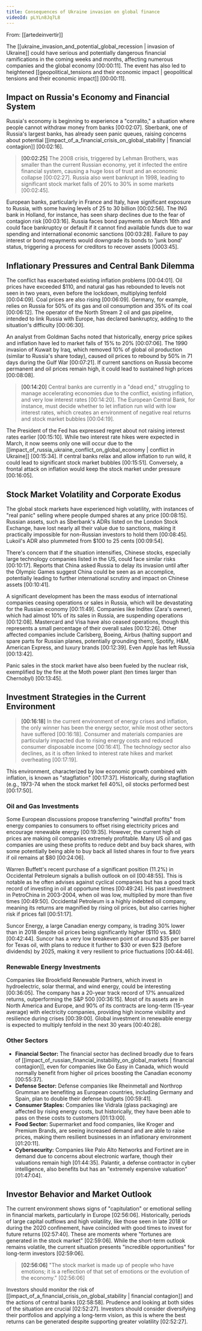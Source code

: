 ```yaml
---
title: Consequences of Ukraine invasion on global finance
videoId: pLYLn8Jq7L8
---
```


From: [[artedeinvertir]] <br/> 

The [[ukraine_invasion_and_potential_global_recession | invasion of Ukraine]] could have serious and potentially dangerous financial ramifications in the coming weeks and months, affecting numerous companies and the global economy [00:00:11]. The event has also led to heightened [[geopolitical_tensions and their economic impact | geopolitical tensions and their economic impact]] [00:00:11].

## Impact on Russia's Economy and Financial System

Russia's economy is beginning to experience a "corralito," a situation where people cannot withdraw money from banks [00:02:07]. Sberbank, one of Russia's largest banks, has already seen panic queues, raising concerns about potential [[impact_of_a_financial_crisis_on_global_stability | financial contagion]] [00:02:16].

> <a class="yt-timestamp" data-t="00:02:25">[00:02:25]</a> The 2008 crisis, triggered by Lehman Brothers, was smaller than the current Russian economy, yet it infected the entire financial system, causing a huge loss of trust and an economic collapse [00:02:27]. Russia also went bankrupt in 1998, leading to significant stock market falls of 20% to 30% in some markets [00:02:45].

European banks, particularly in France and Italy, have significant exposure to Russia, with some having levels of 25 to 30 billion [00:02:56]. The ING bank in Holland, for instance, has seen sharp declines due to the fear of contagion risk [00:03:16]. Russia faces bond payments on March 16th and could face bankruptcy or default if it cannot find available funds due to war spending and international economic sanctions [00:03:28]. Failure to pay interest or bond repayments would downgrade its bonds to 'junk bond' status, triggering a process for creditors to recover assets [0003:45].

## Inflationary Pressures and Central Bank Dilemma

The conflict has exacerbated existing inflation problems [00:04:01]. Oil prices have exceeded $110, and natural gas has rebounded to levels not seen in two years, even before the lockdown, multiplying tenfold [00:04:09]. Coal prices are also rising [00:06:09]. Germany, for example, relies on Russia for 50% of its gas and oil consumption and 35% of its coal [00:06:12]. The operator of the North Stream 2 oil and gas pipeline, intended to link Russia with Europe, has declared bankruptcy, adding to the situation's difficulty [00:06:30].

An analyst from Goldman Sachs noted that historically, energy price spikes and inflation have led to market falls of 15% to 20% [00:07:06]. The 1990 invasion of Kuwait by Iraq, which removed 10% of global oil production (similar to Russia's share today), caused oil prices to rebound by 50% in 71 days during the Gulf War [00:07:21]. If current sanctions on Russia become permanent and oil prices remain high, it could lead to sustained high prices [00:08:08].

> <a class="yt-timestamp" data-t="00:14:20">[00:14:20]</a> Central banks are currently in a "dead end," struggling to manage accelerating economies due to the conflict, existing inflation, and very low interest rates [00:14:20]. The European Central Bank, for instance, must decide whether to let inflation run wild with low interest rates, which creates an environment of negative real returns and stock market bubbles [00:04:19].

The President of the Fed has expressed regret about not raising interest rates earlier [00:15:10]. While two interest rate hikes were expected in March, it now seems only one will occur due to the [[impact_of_russia_ukraine_conflict_on_global_economy | conflict in Ukraine]] [00:15:34]. If central banks relax and allow inflation to run wild, it could lead to significant stock market bubbles [00:15:51]. Conversely, a frontal attack on inflation would keep the stock market under pressure [00:16:05].

## Stock Market Volatility and Corporate Exodus

The global stock markets have experienced high volatility, with instances of "real panic" selling where people dumped shares at any price [00:08:15]. Russian assets, such as Sberbank's ADRs listed on the London Stock Exchange, have lost nearly all their value due to sanctions, making it practically impossible for non-Russian investors to hold them [00:08:45]. Lukoil's ADR also plummeted from $100 to 25 cents [00:09:54].

There's concern that if the situation intensifies, Chinese stocks, especially large technology companies listed in the US, could face similar risks [00:10:17]. Reports that China asked Russia to delay its invasion until after the Olympic Games suggest China could be seen as an accomplice, potentially leading to further international scrutiny and impact on Chinese assets [00:10:41].

A significant development has been the mass exodus of international companies ceasing operations or sales in Russia, which will be devastating for the Russian economy [00:11:49]. Companies like Inditex (Zara's owner), which had almost 10% of its sales in Russia, are suspending operations [00:12:08]. Mastercard and Visa have also ceased operations, though this represents a small percentage of their overall sales [00:12:26]. Other affected companies include Carlsberg, Boeing, Airbus (halting support and spare parts for Russian planes, potentially grounding them), Spotify, H&M, American Express, and luxury brands [00:12:39]. Even Apple has left Russia [00:13:42].

Panic sales in the stock market have also been fueled by the nuclear risk, exemplified by the fire at the Moth power plant (ten times larger than Chernobyl) [00:13:45].

## Investment Strategies in the Current Environment

> <a class="yt-timestamp" data-t="00:16:18">[00:16:18]</a> In the current environment of energy crises and inflation, the only winner has been the energy sector, while most other sectors have suffered [00:16:18]. Consumer and materials companies are particularly impacted due to rising energy costs and reduced consumer disposable income [00:16:41]. The technology sector also declines, as it is often linked to interest rate hikes and market overheating [00:17:19].

This environment, characterized by low economic growth combined with inflation, is known as "stagflation" [00:17:37]. Historically, during stagflation (e.g., 1973-74 when the stock market fell 40%), oil stocks performed best [00:17:50].

### Oil and Gas Investments

Some European discussions propose transferring "windfall profits" from energy companies to consumers to offset rising electricity prices and encourage renewable energy [00:19:35]. However, the current high oil prices are making oil companies extremely profitable. Many US oil and gas companies are using these profits to reduce debt and buy back shares, with some potentially being able to buy back all listed shares in four to five years if oil remains at $80 [00:24:06].

Warren Buffett's recent purchase of a significant position (11.2%) in Occidental Petroleum signals a bullish outlook on oil [00:48:55]. This is notable as he often advises against cyclical companies but has a good track record of investing in oil at opportune times [00:49:24]. His past investment in PetroChina in 2003-2004, when oil was low, multiplied by more than five times [00:49:50]. Occidental Petroleum is a highly indebted oil company, meaning its returns are magnified by rising oil prices, but also carries higher risk if prices fall [00:51:17].

Suncor Energy, a large Canadian energy company, is trading 30% lower than in 2018 despite oil prices being significantly higher ($110 vs. $80) [00:42:44]. Suncor has a very low breakeven point of around $35 per barrel for Texas oil, with plans to reduce it further to $30 or even $23 (before dividends) by 2025, making it very resilient to price fluctuations [00:44:46].

### Renewable Energy Investments

Companies like Brookfield Renewable Partners, which invest in hydroelectric, solar thermal, and wind energy, could be interesting [00:36:05]. The company has a 20-year track record of 17% annualized returns, outperforming the S&P 500 [00:36:15]. Most of its assets are in North America and Europe, and 90% of its contracts are long-term (15-year average) with electricity companies, providing high income visibility and resilience during crises [00:39:00]. Global investment in renewable energy is expected to multiply tenfold in the next 30 years [00:40:28].

### Other Sectors

*   **Financial Sector:** The financial sector has declined broadly due to fears of [[impact_of_russian_financial_instability_on_global_markets | financial contagion]], even for companies like Go Easy in Canada, which would normally benefit from higher oil prices boosting the Canadian economy [00:55:37].
*   **Defense Sector:** Defense companies like Rheinmetall and Northrop Grumman are benefiting as European countries, including Germany and Spain, plan to double their defense budgets [00:59:41].
*   **Consumer Staples:** Companies like Vidrala (glass packaging) are affected by rising energy costs, but historically, they have been able to pass on these costs to customers [01:13:00].
*   **Food Sector:** Supermarket and food companies, like Kroger and Premium Brands, are seeing increased demand and are able to raise prices, making them resilient businesses in an inflationary environment [01:20:11].
*   **Cybersecurity:** Companies like Palo Alto Networks and Fortinet are in demand due to concerns about electronic warfare, though their valuations remain high [01:44:35]. Palantir, a defense contractor in cyber intelligence, also benefits but has an "extremely expensive valuation" [01:47:04].

## Investor Behavior and Market Outlook

The current environment shows signs of "capitulation" or emotional selling in financial markets, particularly in Europe [02:56:06]. Historically, periods of large capital outflows and high volatility, like those seen in late 2018 or during the 2020 confinement, have coincided with good times to invest for future returns [02:57:40]. These are moments where "fortunes are generated in the stock market" [02:59:06]. While the short-term outlook remains volatile, the current situation presents "incredible opportunities" for long-term investors [02:59:06].

> <a class="yt-timestamp" data-t="02:56:06">[02:56:06]</a> "The stock market is made up of people who have emotions; it is a reflection of that set of emotions or the evolution of the economy." [02:56:06]

Investors should monitor the risk of [[impact_of_a_financial_crisis_on_global_stability | financial contagion]] and the actions of central banks [02:58:58]. Prudence and looking at both sides of the situation are crucial [02:52:27]. Investors should consider diversifying their portfolios and applying a long-term vision, as this is where the best returns can be generated despite supporting greater volatility [02:52:27].